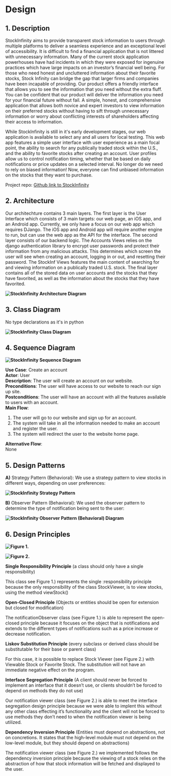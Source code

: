 # Design

## 1. Description

StockInfinity aims to provide transparent stock information to users through multiple platforms to deliver a seamless experience and an exceptional level of accessibility. It is difficult to find a financial application that is not littered with unnecessary information. Many of the current stock application powerhouses have had incidents in which they were exposed for ingenuine practices which have large impacts on an investor’s financial well being. For those who need honest and uncluttered information about their favorite stocks, Stock Infinity can bridge the gap that larger firms and companies have been incapable of providing. Our product offers a friendly interface that allows you to see the information that you need without the extra fluff. You can be confident that our product will deliver the information you need for your financial future without fail. A simple, honest, and comprehensive application that allows both novice and expert investors to view information on their preferred stocks without having to sift through unnecessary information or worry about conflicting interests of shareholders affecting their access to information.

While StockInfinity is still in it's early development stages, our web application is available to select any and all users for local testing. This web app features a simple user interface with user experience as a main focal point, the ability to search for any publically traded stock within the U.S., and the ability to favorite stocks after creating an account. User profiles allow us to control notification timing, whether that be based on daily notifications or price updates on a selected interval. No longer do we need to rely on biased information! Now, everyone can find unbiased information on the stocks that they want to purchase.

Project repo: [Github link to StockInfinity](https://github.com/davidknight00/finance_app)

## 2. Architecture

Our architechture contains 3 main layers. The first layer is the User Interface which consists of 3 main targets: our web page, an iOS app, and an Android app. Currently, we only have a focus on our web app which requires DJango. The iOS app and Android app will require another engine to run, but can use the web app as the API for the interface. The second layer consists of our backend logic. The Accounts Views relies on the django authentication library to encrypt user passwords and protect their information from any malicious attacks. This determines which screen the user will see when creating an account, logging in or out, and resetting their password. The StockInf Views features the main content of searching for and viewing information on a publically traded U.S. stock. The final layer contains all of the stored data on user accounts and the stocks that they have favorited, as well as the information about the stocks that they have favorited.

**![StockInfinity Architecture Diagram](./deliverable_images/architecture.jpg)**

## 3. Class Diagram

No type declarations as it's in python

**![StockInfinity Class Diagram](./deliverable_images/D5ClassDiagram.jpg)**

## 4. Sequence Diagram

**![StockInfinity Sequence Diagram](./deliverable_images/D5Question4.jpg)**

**Use Case**: Create an account\
**Actor**: User\
**Description**: The user will create an account on our website.\
**Preconditions**: The user will have access to our website to reach our sign up site.\
**Postconditions**: The user will have an account with all the features available to users with an account.\
**Main Flow**:
1. The user will go to our website and sign up for an account.
2. The system will take in all the information needed to make an account and register the user.
3. The system will redirect the user to the website home page.

**Alternative Flow**:\
None

## 5. Design Patterns

**A)** Strategy Pattern (Behavioral): We use a strategy pattern to view stocks in different ways, depending on user preferences:

**![StockInfinity Strategy Pattern](./deliverable_images/StratPat.JPG)**

**B)** Observer Pattern (Behavioral): We used the observer pattern to determine the type of notification being sent to the user:

**![StockInfinity Observer Pattern (Behavioral) Diagram](./deliverable_images/ObserverPattern.png)**

## 6. Design Principles
**![Figure 1.](./deliverable_images/ObserverPattern.png)**

**![Figure 2.](./deliverable_images/StratPat.JPG)**

**Single Responsibility Principle** (a class should only have a single responsibility)

This class see Figure 1.) represents the single :responsibility principle because the only responsibility of the class StockViewer, is to view stocks, using the method viewStock()

**Open-Closed Principle** (Objects or entities should be open for extension but closed for modification)

The notificationObserver class (see Figure 1.) is able to represent the open-closed principle because it focuses on the object that is notifications and extends to the different types of notifications such as a price increase or decrease notification. 

**Liskov Substitution Principle** (every subclass or derived class should be substitutable for their base or parent class)

For this case, it is possible to replace Stock Viewer (see Figure 2.) with Viewable Stock or Favorite Stock. The substitution will not have an immediate negative effect on the program.
 
**Interface Segregation Principle** (A client should never be forced to implement an interface that it doesn’t use, or clients shouldn’t be forced to depend on methods they do not use)

Our notification viewer class (see Figure 2.) is able to meet the interface segregation design principle because we were able to implent this without any other class effecting it’s functionality and the client will not be forced to use methods they don’t need to when the notification viewer is being utilized.

**Dependency Inversion Principle** (Entities must depend on abstractions, not on concretions. It states that the high-level module must not depend on the low-level module, but they should depend on abstractions)

The notification viewer class (see Figure 2.) we implemented follows the dependency inversion principle because the viewing of a stock relies on the abstraction of how that stock information will be fetched and displayed to the user. 
